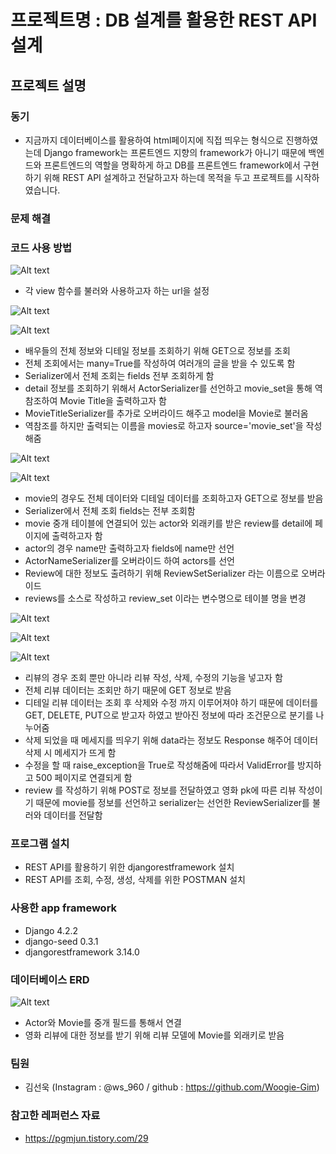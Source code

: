 # 프로젝트명 : DB 설계를 활용한 REST API 설계

## 프로젝트 설명

### 동기
- 지금까지 데이터베이스를 활용하여 html페이지에 직접 띄우는 형식으로 진행하였는데 Django framework는 프론트엔드 지향의 framework가 아니기 때문에 백엔드와 프론트엔드의 역할을 명확하게 하고 DB를 프론트엔드 framework에서 구현하기 위해 REST API 설계하고 전달하고자 하는데 목적을 두고 프로젝트를 시작하였습니다.

### 문제 해결



### 코드 사용 방법

![Alt text](images/url.JPG)

- 각 view 함수를 불러와 사용하고자 하는 url을 설정

![Alt text](<images/actor 1.JPG>)

![Alt text](<images/actor 2.JPG>)

- 배우들의 전체 정보와 디테일 정보를 조회하기 위해 GET으로 정보를 조회
- 전체 조회에서는 many=True를 작성하여 여러개의 글을 받을 수 있도록 함
- Serializer에서 전체 조회는 fields 전부 조회하게 함
- detail 정보를 조회하기 위해서 ActorSerializer를 선언하고 movie_set을 통해 역참조하여 Movie Title을 출력하고자 함
- MovieTitleSerializer를 추가로 오버라이드 해주고 model을 Movie로 불러옴
- 역참조를 하지만 출력되는 이름을 movies로 하고자 source='movie_set'을 작성해줌

![Alt text](<images/movie 1.JPG>)

![Alt text](<images/movie 2.JPG>)

- movie의 경우도 전체 데이터와 디테일 데이터를 조회하고자 GET으로 정보를 받음
- Serializer에서 전체 조회 fields는 전부 조회함
- movie 중개 테이블에 연결되어 있는 actor와 외래키를 받은 review를 detail에 페이지에 출력하고자 함
- actor의 경우 name만 출력하고자 fields에 name만 선언
- ActorNameSerializer를 오버라이드 하여 actors를 선언
- Review에 대한 정보도 출려하기 위해 ReviewSetSerializer 라는 이름으로 오버라이드
- reviews를 소스로 작성하고 review_set 이라는 변수명으로 테이블 명을 변경

![Alt text](<images/review 1_1.JPG>)

![Alt text](images/review_1_2.JPG)

![Alt text](<images/review 2.JPG>)

- 리뷰의 경우 조회 뿐만 아니라 리뷰 작성, 삭제, 수정의 기능을 넣고자 함
- 전체 리뷰 데이터는 조회만 하기 때문에 GET 정보로 받음
- 디테일 리뷰 데이터는 조회 후 삭제와 수정 까지 이루어져야 하기 때문에 데이터를 GET, DELETE, PUT으로 받고자 하였고 받아진 정보에 따라 조건문으로 분기를 나누어줌
- 삭제 되었을 때 메세지를 띄우기 위해 data라는 정보도 Response 해주어 데이터 삭제 시 메세지가 뜨게 함
- 수정을 할 때 raise_exception을 True로 작성해줌에 따라서 ValidError를 방지하고 500 페이지로 연결되게 함
- review 를 작성하기 위해 POST로 정보를 전달하였고 영화 pk에 따른 리뷰 작성이기 때문에 movie를 정보를 선언하고 serializer는 선언한 ReviewSerializer를 불러와 데이터를 전달함 

### 프로그램 설치
- REST API를 활용하기 위한 djangorestframework 설치
- REST API를 조회, 수정, 생성, 삭제를 위한 POSTMAN 설치

### 사용한 app framework
- Django 4.2.2
- django-seed 0.3.1
- djangorestframework 3.14.0

### 데이터베이스 ERD

![Alt text](images/ERD.JPG)

- Actor와 Movie를 중개 필드를 통해서 연결
- 영화 리뷰에 대한 정보를 받기 위해 리뷰 모델에 Movie를 외래키로 받음

### 팀원
- 김선욱 (Instagram : @ws_960 / github : https://github.com/Woogie-Gim)

### 참고한 레퍼런스 자료
- https://pgmjun.tistory.com/29